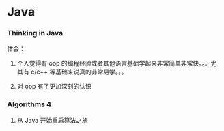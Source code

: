 # Java

### Thinking in Java

体会：

1. 个人觉得有 oop 的编程经验或者其他语言基础学起来非常简单非常快。。。尤其有 c/c++ 等基础来说真的非常易学。。。


2. 对 oop 有了更加深刻的认识

### Algorithms 4

1. 从 Java 开始重启算法之旅

